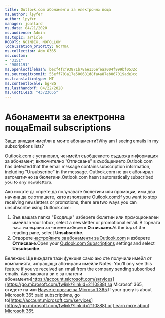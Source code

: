 ```yaml
---
title: Outlook.com абонаменти за електронна поща
ms.author: lpyfer
author: lpyfer
manager: joallard
ms.date: 04/21/2020
ms.audience: Admin
ms.topic: article
ROBOTS: NOINDEX, NOFOLLOW
localization_priority: Normal
ms.collection: Adm_O365
ms.custom:
- "3151"
- "9001191"
ms.openlocfilehash: becf4fcf93871b78ae136efeaa004f999bf0532c
ms.sourcegitcommit: 55eff703a17e500681d8fa6a87eb067019ade3cc
ms.translationtype: MT
ms.contentlocale: bg-BG
ms.lasthandoff: 04/22/2020
ms.locfileid: "43723655"
---
```

# <a name="email-subscriptions"></a><span data-ttu-id="c8d97-102">Абонаменти за електронна поща</span><span class="sxs-lookup"><span data-stu-id="c8d97-102">Email subscriptions</span></span>

<span data-ttu-id="c8d97-103">Защо виждам имейли в моите абонаменти?</span><span class="sxs-lookup"><span data-stu-id="c8d97-103">Why am I seeing emails in my subscriptions lists?</span></span>

<span data-ttu-id="c8d97-104">Outlook.com е установил, че имейл съобщението съдържа информация за абонамент, включително "Отписване" в съобщението.</span><span class="sxs-lookup"><span data-stu-id="c8d97-104">Outlook.com has detected that the email message contains subscription information, including "Unsubscribe" in the message.</span></span> <span data-ttu-id="c8d97-105">Outlook.com не ви е абонирал автоматично за бюлетини.</span><span class="sxs-lookup"><span data-stu-id="c8d97-105">Outlook.com hasn't automatically subscribed you to any newsletters.</span></span>

<span data-ttu-id="c8d97-106">Ако искате да спрете да получавате бюлетини или промоции, има два начина да се отпишете, като използвате Outlook.com:</span><span class="sxs-lookup"><span data-stu-id="c8d97-106">If you want to stop receiving newsletters or promotions, there are two ways you can unsubscribe using Outlook.com:</span></span>
1. <span data-ttu-id="c8d97-107">Във вашата папка "Входящи" изберете бюлетин или промоционален имейл.</span><span class="sxs-lookup"><span data-stu-id="c8d97-107">In your Inbox, select a newsletter or promotional email.</span></span> <span data-ttu-id="c8d97-108">В горната част на екрана за четене изберете **Отписване**.</span><span class="sxs-lookup"><span data-stu-id="c8d97-108">At the top of the reading pane, select **Unsubscribe**.</span></span>
2. <span data-ttu-id="c8d97-109">Отворете [настройките за абонаменти за Outlook.com](https://go.microsoft.com/fwlink/?linkid=2110887) и изберете **Отписване**.</span><span class="sxs-lookup"><span data-stu-id="c8d97-109">Open your [Outlook.com Subscriptions](https://go.microsoft.com/fwlink/?linkid=2110887) settings and select **Unsubscribe**.</span></span>

<span data-ttu-id="c8d97-110">Бележки: Ще виждате тази функция само ако сте получили имейл от компанията, изпращаща абонирани имейли.</span><span class="sxs-lookup"><span data-stu-id="c8d97-110">Notes: You'll only see this feature if you've received an email from the company sending subscribed emails.</span></span>
<span data-ttu-id="c8d97-111">Ако заявката ви е за платени абонаменти[https://account.microsoft.com/services](https://go.microsoft.com/fwlink/?linkid=2110888) за Microsoft 365, отидете на или [Научете повече за Microsoft 365](https://products.office.com/compare-all-microsoft-office-products?tab=1&WT.mc_id=PROD_OL-Web_Support_O365NewValue_Upgrade).</span><span class="sxs-lookup"><span data-stu-id="c8d97-111">If your query is about Microsoft 365 paid subscriptions, go to[https://account.microsoft.com/services](https://go.microsoft.com/fwlink/?linkid=2110888) or [Learn more about Microsoft 365](https://products.office.com/compare-all-microsoft-office-products?tab=1&WT.mc_id=PROD_OL-Web_Support_O365NewValue_Upgrade).</span></span>
  